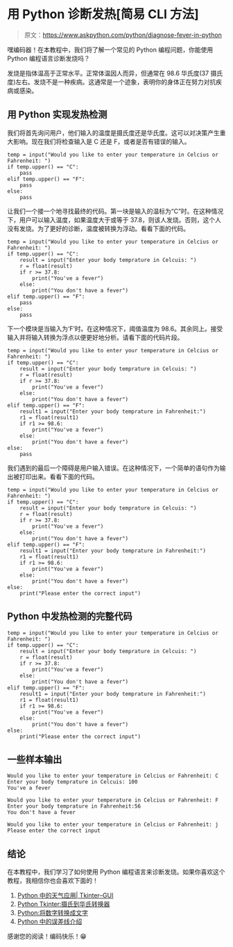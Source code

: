 # 用 Python 诊断发热[简易 CLI 方法]

> 原文：<https://www.askpython.com/python/diagnose-fever-in-python>

嘿编码器！在本教程中，我们将了解一个常见的 Python 编程问题，你能使用 Python 编程语言诊断发烧吗？

发烧是指体温高于正常水平。正常体温因人而异，但通常在 98.6 华氏度(37 摄氏度)左右。发烧不是一种疾病。这通常是一个迹象，表明你的身体正在努力对抗疾病或感染。

## 用 Python 实现发热检测

我们将首先询问用户，他们输入的温度是摄氏度还是华氏度。这可以对决策产生重大影响。现在我们将检查输入是 C 还是 F，或者是否有错误的输入。

```
temp = input("Would you like to enter your temperature in Celcius or Fahrenheit: ")
if temp.upper() == "C":
    pass
elif temp.upper() == "F":
    pass
else:
    pass

```

让我们一个接一个地寻找最终的代码。第一块是输入的温标为“C”时。在这种情况下，用户可以输入温度，如果温度大于或等于 37.8，则该人发烧。否则，这个人没有发烧。为了更好的诊断，温度被转换为浮动。看看下面的代码。

```
temp = input("Would you like to enter your temperature in Celcius or Fahrenheit: ")
if temp.upper() == "C":
    result = input("Enter your body temprature in Celcuis: ")
    r = float(result)
    if r >= 37.8:
        print("You've a fever")
    else:
        print("You don't have a fever")
elif temp.upper() == "F":
    pass
else:
    pass

```

下一个模块是当输入为‘F’时。在这种情况下，阈值温度为 98.6。其余同上。接受输入并将输入转换为浮点以便更好地分析。请看下面的代码片段。

```
temp = input("Would you like to enter your temperature in Celcius or Fahrenheit: ")
if temp.upper() == "C":
    result = input("Enter your body temprature in Celcuis: ")
    r = float(result)
    if r >= 37.8:
        print("You've a fever")
    else:
        print("You don't have a fever")
elif temp.upper() == "F":
    result1 = input("Enter your body temprature in Fahrenheit:")
    r1 = float(result1)
    if r1 >= 98.6:
        print("You've a fever")
    else:
        print("You don't have a fever")
else:
    pass

```

我们遇到的最后一个障碍是用户输入错误。在这种情况下，一个简单的语句作为输出被打印出来。看看下面的代码。

```
temp = input("Would you like to enter your temperature in Celcius or Fahrenheit: ")
if temp.upper() == "C":
    result = input("Enter your body temprature in Celcuis: ")
    r = float(result)
    if r >= 37.8:
        print("You've a fever")
    else:
        print("You don't have a fever")
elif temp.upper() == "F":
    result1 = input("Enter your body temprature in Fahrenheit:")
    r1 = float(result1)
    if r1 >= 98.6:
        print("You've a fever")
    else:
        print("You don't have a fever")
else:
    print("Please enter the correct input")

```

## Python 中发热检测的完整代码

```
temp = input("Would you like to enter your temperature in Celcius or Fahrenheit: ")
if temp.upper() == "C":
    result = input("Enter your body temprature in Celcuis: ")
    r = float(result)
    if r >= 37.8:
        print("You've a fever")
    else:
        print("You don't have a fever")
elif temp.upper() == "F":
    result1 = input("Enter your body temprature in Fahrenheit:")
    r1 = float(result1)
    if r1 >= 98.6:
        print("You've a fever")
    else:
        print("You don't have a fever")
else:
    print("Please enter the correct input")

```

## 一些样本输出

```
Would you like to enter your temperature in Celcius or Fahrenheit: C
Enter your body temprature in Celcuis: 100
You've a fever

Would you like to enter your temperature in Celcius or Fahrenheit: F
Enter your body temprature in Fahrenheit:56
You don't have a fever

Would you like to enter your temperature in Celcius or Fahrenheit: j
Please enter the correct input

```

## 结论

在本教程中，我们学习了如何使用 Python 编程语言来诊断发烧。如果你喜欢这个教程，我相信你也会喜欢下面的！

1.  [Python 中的天气应用| Tkinter–GUI](https://www.askpython.com/python/examples/gui-weather-app-in-python)
2.  [Python Tkinter:摄氏到华氏转换器](https://www.askpython.com/python-modules/tkinter/celsius-to-fahrenheit-converter)
3.  [Python:将数字转换成文字](https://www.askpython.com/python/python-convert-number-to-words)
4.  [Python 中的误差线介绍](https://www.askpython.com/python/examples/error-bars-in-python)

感谢您的阅读！编码快乐！😁